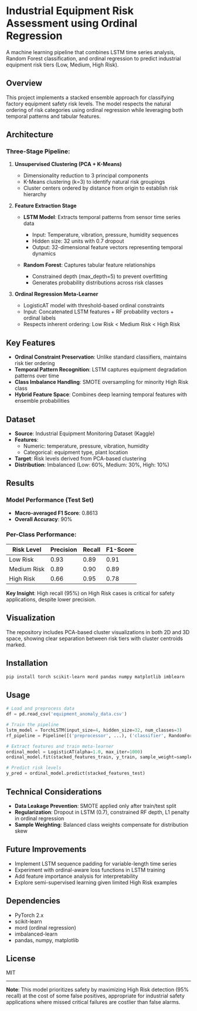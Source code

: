 # Industrial Equipment Risk Assessment using Ordinal Regression

A machine learning pipeline that combines LSTM time series analysis, Random Forest classification, and ordinal regression to predict industrial equipment risk tiers (Low, Medium, High Risk).

## Overview

This project implements a stacked ensemble approach for classifying factory equipment safety risk levels. The model respects the natural ordering of risk categories using ordinal regression while leveraging both temporal patterns and tabular features.

## Architecture

### Three-Stage Pipeline:

1. **Unsupervised Clustering (PCA + K-Means)**
   - Dimensionality reduction to 3 principal components
   - K-Means clustering (k=3) to identify natural risk groupings
   - Cluster centers ordered by distance from origin to establish risk hierarchy

2. **Feature Extraction Stage**
   - **LSTM Model**: Extracts temporal patterns from sensor time series data
     - Input: Temperature, vibration, pressure, humidity sequences
     - Hidden size: 32 units with 0.7 dropout
     - Output: 32-dimensional feature vectors representing temporal dynamics
   
   - **Random Forest**: Captures tabular feature relationships
     - Constrained depth (max_depth=5) to prevent overfitting
     - Generates probability distributions across risk classes

3. **Ordinal Regression Meta-Learner**
   - LogisticAT model with threshold-based ordinal constraints
   - Input: Concatenated LSTM features + RF probability vectors + ordinal labels
   - Respects inherent ordering: Low Risk < Medium Risk < High Risk

## Key Features

- **Ordinal Constraint Preservation**: Unlike standard classifiers, maintains risk tier ordering
- **Temporal Pattern Recognition**: LSTM captures equipment degradation patterns over time
- **Class Imbalance Handling**: SMOTE oversampling for minority High Risk class
- **Hybrid Feature Space**: Combines deep learning temporal features with ensemble probabilities

## Dataset

- **Source**: Industrial Equipment Monitoring Dataset (Kaggle)
- **Features**: 
  - Numeric: temperature, pressure, vibration, humidity
  - Categorical: equipment type, plant location
- **Target**: Risk levels derived from PCA-based clustering
- **Distribution**: Imbalanced (Low: 60%, Medium: 30%, High: 10%)

## Results

### Model Performance (Test Set)
- **Macro-averaged F1 Score**: 0.8613
- **Overall Accuracy**: 90%

### Per-Class Performance:
| Risk Level | Precision | Recall | F1-Score |
|------------|-----------|--------|----------|
| Low Risk   | 0.93      | 0.89   | 0.91     |
| Medium Risk| 0.89      | 0.90   | 0.89     |
| High Risk  | 0.66      | 0.95   | 0.78     |

**Key Insight**: High recall (95%) on High Risk cases is critical for safety applications, despite lower precision.

## Visualization

The repository includes PCA-based cluster visualizations in both 2D and 3D space, showing clear separation between risk tiers with cluster centroids marked.

## Installation

```bash
pip install torch scikit-learn mord pandas numpy matplotlib imblearn
```

## Usage

```python
# Load and preprocess data
df = pd.read_csv('equipment_anomaly_data.csv')

# Train the pipeline
lstm_model = TorchLSTM(input_size=4, hidden_size=32, num_classes=3)
rf_pipeline = Pipeline([('preprocessor', ...), ('classifier', RandomForestClassifier(...))])

# Extract features and train meta-learner
ordinal_model = LogisticAT(alpha=1.0, max_iter=1000)
ordinal_model.fit(stacked_features_train, y_train, sample_weight=sample_weights)

# Predict risk levels
y_pred = ordinal_model.predict(stacked_features_test)
```

## Technical Considerations

- **Data Leakage Prevention**: SMOTE applied only after train/test split
- **Regularization**: Dropout in LSTM (0.7), constrained RF depth, L1 penalty in ordinal regression
- **Sample Weighting**: Balanced class weights compensate for distribution skew

## Future Improvements

- Implement LSTM sequence padding for variable-length time series
- Experiment with ordinal-aware loss functions in LSTM training
- Add feature importance analysis for interpretability
- Explore semi-supervised learning given limited High Risk examples

## Dependencies

- PyTorch 2.x
- scikit-learn
- mord (ordinal regression)
- imbalanced-learn
- pandas, numpy, matplotlib

## License

MIT

---

**Note**: This model prioritizes safety by maximizing High Risk detection (95% recall) at the cost of some false positives, appropriate for industrial safety applications where missed critical failures are costlier than false alarms.
